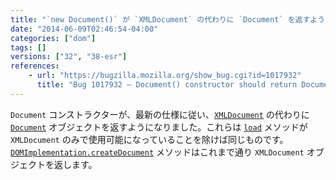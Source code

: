 ```yaml
---
title: "`new Document()` が `XMLDocument` の代わりに `Document` を返すようになりました"
date: "2014-06-09T02:46:54-04:00"
categories: ["dom"]
tags: []
versions: ["32", "38-esr"]
references:
    - url: "https://bugzilla.mozilla.org/show_bug.cgi?id=1017932"
      title: "Bug 1017932 – Document() constructor should return Document object (not XMLDocument)"
---
```

`Document` コンストラクターが、最新の仕様に従い、[`XMLDocument`](https://developer.mozilla.org/docs/Web/API/XMLDocument) の代わりに [`Document`](https://developer.mozilla.org/docs/Web/API/Document) オブジェクトを返すようになりました。これらは [`load`](https://developer.mozilla.org/docs/Web/API/XMLDocument.load) メソッドが `XMLDocument` のみで使用可能になっていることを除けば同じものです。[`DOMImplementation.createDocument`](https://developer.mozilla.org/docs/Web/API/DOMImplementation.createDocument) メソッドはこれまで通り `XMLDocument` オブジェクトを返します。
